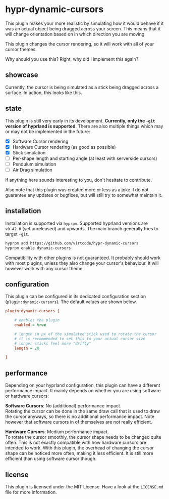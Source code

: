 # hypr-dynamic-cursors
This plugin makes your more realistic by simulating how it would behave if it was an actual object being dragged across your screen. This means that it will change orientation based on in which direction you are moving.

This plugin changes the cursor rendering, so it will work with all of your cursor themes.

Why should you use this? Right, why did I implement this again?

## showcase
Currently, the cursor is being simulated as a stick being dragged across a surface. In action, this looks like this.


## state
This plugin is still very early in its development. **Currently, only the `-git` version of hyprland is supported**. There are also multiple things which may or may not be implemented in the future:

- [X] Software Cursor rendering
- [X] Hardware Cursor rendering (as good as possible)
- [X] Stick simulation
- [ ] Per-shape length and starting angle (at least with serverside cursors)
- [ ] Pendulum simulation
- [ ] Air Drag simulation

If anything here sounds interesting to you, don't hesitate to contribute.

Also note that this plugin was created more or less as a joke. I do not guarantee any updates or bugfixes, but will still try to somewhat maintain it.

## installation
Installation is supported via `hyprpm`. Supported hyprland versions are `v0.42.0` (yet unreleased) and upwards. The main branch generally tries to target `-git`.

```sh
hyprpm add https://github.com/virtcode/hypr-dynamic-cursors
hyprpm enable dynamic-cursors
```

Compatibility with other plugins is not guaranteed. It probably should work with most plugins, unless they also change your cursor's behaviour. It will however work with any cursor theme.

## configuration
This plugin can be configured in its dedicated configuration section (`plugin:dynamic-cursors`). The default values are shown below.
```ini
plugin:dynamic-cursors {

    # enables the plugin
    enabled = true

    # length in px of the simulated stick used to rotate the cursor
    # it is recommended to set this to your actual cursor size
    # longer sticks feel more "drifty"
    length = 20

}
```

## performance
Depending on your hyprland configuration, this plugin can have a different performance impact. It mainly depends on whether you are using software or hardware cursors:

**Software Cursors**: No (additional) performance impact. <br>
Rotating the cursor can be done in the same draw call that is used to draw the cursor anyways, so there is no additional performance impact. Note however that software cursors in of themselves are not really efficient.

**Hardware Cursors**: Medium performance impact. <br>
To rotate the cursor smoothly, the cursor shape needs to be changed quite often. This is not exactly compatible with how hardware cursors are intended to work. With this plugin, the overhead of changing the cursor shape can be noticed more often, making it less efficient. It is still more efficient than using software cursor though.


## license
This plugin is licensed under the MIT License. Have a look at the `LICENSE.md` file for more information.
